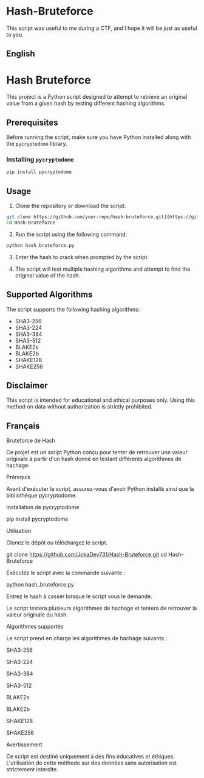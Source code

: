 # Hash-Bruteforce
This script was useful to me during a CTF, and I hope it will be just as useful to you. 

## English

# Hash Bruteforce

This project is a Python script designed to attempt to retrieve an original value from a given hash by testing different hashing algorithms.

## Prerequisites

Before running the script, make sure you have Python installed along with the `pycryptodome` library.

### Installing `pycryptodome`

```sh
pip install pycryptodome
```

## Usage

1. Clone the repository or download the script.

```sh
git clone https://github.com/your-repo/hash-bruteforce.git](https://github.com/JokaDev731/Hash-Bruteforce.git
cd Hash-Bruteforce
```

2. Run the script using the following command:

```sh
python hash_bruteforce.py
```

3. Enter the hash to crack when prompted by the script.

4. The script will test multiple hashing algorithms and attempt to find the original value of the hash.

## Supported Algorithms

The script supports the following hashing algorithms:
- SHA3-256
- SHA3-224
- SHA3-384
- SHA3-512
- BLAKE2s
- BLAKE2b
- SHAKE128
- SHAKE256

## Disclaimer

This script is intended for educational and ethical purposes only. Using this method on data without authorization is strictly prohibited.

## Français 

Bruteforce de Hash

Ce projet est un script Python conçu pour tenter de retrouver une valeur originale à partir d'un hash donné en testant différents algorithmes de hachage.

Prérequis

Avant d'exécuter le script, assurez-vous d'avoir Python installé ainsi que la bibliothèque pycryptodome.

Installation de pycryptodome

pip install pycryptodome

Utilisation

Clonez le dépôt ou téléchargez le script.

git  clone https://github.com/JokaDev731/Hash-Bruteforce.git
cd Hash-Bruteforce

Exécutez le script avec la commande suivante :

python hash_bruteforce.py

Entrez le hash à casser lorsque le script vous le demande.

Le script testera plusieurs algorithmes de hachage et tentera de retrouver la valeur originale du hash.

Algorithmes supportés

Le script prend en charge les algorithmes de hachage suivants :

SHA3-256

SHA3-224

SHA3-384

SHA3-512

BLAKE2s

BLAKE2b

SHAKE128

SHAKE256

Avertissement

Ce script est destiné uniquement à des fins éducatives et éthiques. L'utilisation de cette méthode sur des données sans autorisation est strictement interdite.

